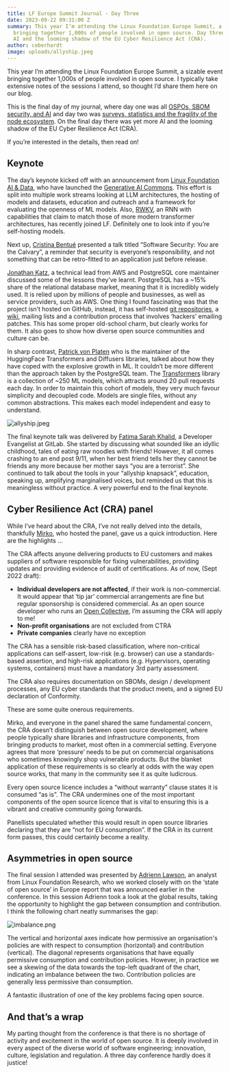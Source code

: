 ```yaml
---
title: LF Europe Summit Journal - Day Three
date: 2023-09-22 09:31:00 Z
summary: This year I’m attending the Linux Foundation Europe Summit, a sizable event
  bringing together 1,000s of people involved in open source. Day three had yet more
  AI and the looming shadow of the EU Cyber Resilience Act (CRA).
author: ceberhardt
image: uploads/allyship.jpeg
---
```


This year I’m attending the Linux Foundation Europe Summit, a sizable event bringing together 1,000s of people involved in open source. I typically take extensive notes of the sessions I attend, so thought I’d share them here on our blog.

This is the final day of my journal, where day one was all [OSPOs, SBOM security, and AI](https://blog.scottlogic.com/2023/09/20/lf-europe-summit-journal-day-one.html) and day two was [surveys, statistics and the fragility of the node ecosystem](https://blog.scottlogic.com/2023/09/20/lf-europe-summit-journal-day-two.html). On the final day there was yet more AI and the looming shadow of the EU Cyber Resilience Act (CRA).


If you’re interested in the details, then read on!


## Keynote

The day’s keynote kicked off with an announcement from [Linux Foundation AI & Data](https://lfaidata.foundation/), who have launched the [Generative AI Commons](https://lists.lfaidata.foundation/g/gen-ai-committee/topic/generative_ai_commons/101037047?p=,,,20,0,0,0::recentpostdate/sticky,,,20,2,0,101037047,previd%3D1693501603206346892,nextid%3D1691575566501182759&previd=1693501603206346892&nextid=1691575566501182759). This effort is split into multiple work streams looking at LLM architectures, the hosting of models and datasets, education and outreach and a framework for evaluating the openness of ML models. Also, [RWKV](https://github.com/BlinkDL/RWKV-LM), an RNN with capabilities that claim to match those of more modern transformer architectures, has recently joined LF. Definitely one to look into if you’re self-hosting models.

Next up, [Cristina Bentué](https://www.linkedin.com/in/cristina-bentue-8b5380209/?originalSubdomain=es) presented a talk titled “Software Security: _You_ are the Calvary”, a reminder that security is everyone’s responsibility, and not something that can be retro-fitted to an application just before release.

[Jonathan Katz](https://www.linkedin.com/in/jonathan-katz-6495532/), a technical lead from AWS and PostgreSQL core maintainer discussed some of the lessons they’ve learnt. PostgreSQL has a ~15% share of the relational database market, meaning that it is incredibly widely used. It is relied upon by millions of people and businesses, as well as service providers, such as AWS. One thing I found fascinating was that the project isn’t hosted on GitHub, instead, it has self-hosted [git repositories](https://git.postgresql.org/gitweb/), a [wiki](https://wiki.postgresql.org/wiki/Main_Page), mailing lists and a contribution process that involves ‘hackers’ emailing patches. This has some proper old-school charm, but clearly works for them. It also goes to show how diverse open source communities and culture can be.

In sharp contrast, [Patrick von Platen](https://www.linkedin.com/in/patrick-von-platen-343401123/?originalSubdomain=fr) who is the maintainer of the HuggingFace Transformers and Diffusers libraries, talked about how they have coped with the explosive growth in ML. It couldn’t be more different than the approach taken by the  PostgreSQL team. The [Transformers](https://github.com/huggingface/transformers) library is a collection of ~250 ML models, which attracts around 20 pull requests each day. In order to maintain this cohort of models, they very much favour simplicity and decoupled code. Models are single files, without any common abstractions. This makes each model independent and easy to understand. 

![allyship.jpeg](/uploads/allyship.jpeg)

The final keynote talk was delivered by [Fatima Sarah Khalid](https://www.linkedin.com/in/sugaroverflow/), a Developer Evangelist at GitLab. She started by discussing what sounded like an idyllic childhood, tales of eating raw noodles with friends! However, it all comes crashing to an end post 9/11, when her best friend tells her they cannot be friends any more because her mother says “you are a terrorist”. She continued to talk about the tools in your “allyship knapsack”, education, speaking up, amplifying marginalised voices, but reminded us that this is meaningless without practice. A very powerful end to the final keynote. 


## Cyber Resilience Act (CRA) panel

While I’ve heard about the CRA, I’ve not really delved into the details, thankfully [Mirko](https://www.linkedin.com/in/mirkoboehm/), who hosted the panel, gave us a quick introduction. Here are the highlights …

The CRA affects anyone delivering products to EU customers and makes suppliers of software responsible for fixing vulnerabilities, providing updates and providing evidence of audit of certifications. As of now, (Sept 2022 draft):


* **Individual developers are not affected**, if their work is non-commercial. It would appear that ‘tip jar’ commercial arrangements are fine but regular sponsorship is considered commercial. As an open source developer who runs an [Open Collective](https://opencollective.com/applause-button), I’m assuming the CRA will apply to me!
* **Non-profit organisations** are not excluded from CTRA
* **Private companies** clearly have no exception

The CRA has a sensible risk-based classification, where non-critical applications can self-assert, low-risk (e.g. browser) can use a standards-based assertion, and high-risk applications (e.g. Hypervisors, operating systems, containers) must have a mandatory 3rd party assessment.

The CRA also requires documentation on SBOMs, design / development processes, any EU cyber standards that the product meets, and a signed EU declaration of Conformity.

These are some quite onerous requirements. 

Mirko, and everyone in the panel shared the same fundamental concern, the CRA doesn’t distinguish between open source development, where people typically share libraries and infrastructure components,  from bringing products to market, most often in a commercial setting. Everyone agrees that more ‘pressure’ needs to be put on commercial organisations who sometimes knowingly shop vulnerable products. But the blanket application of these requirements is so clearly at odds with the way open source works, that many in the community see it as quite ludicrous. 

Every open source licence includes a “without warranty” clause states it is consumed “as is”. The CRA undermines one of the most important components of the open source licence that is vital to ensuring this is a vibrant and creative community going forwards.

Panellists speculated whether this would result in open source libraries declaring that they are “not for EU consumption”. If the CRA in its current form passes, this could certainly become a reality.


## Asymmetries in open source

The final session I attended was presented by [Adrienn Lawson](https://www.linkedin.com/in/adriennlawson/), an analyst from Linux Foundation Research, who we worked closely with on the ‘state of open source’ in Europe report that was announced earlier in the conference. In this session Adrienn took a look at the global results, taking the opportunity to highlight the gap between consumption and contribution. I think the following chart neatly summarises the gap:

![imbalance.png](/uploads/imbalance.png)

The vertical and horizontal axes indicate how permissive an organisation's policies are with respect to consumption (horizontal) and contribution (vertical). The diagonal represents organisations that have equally permissive consumption and contribution policies. However, in practice we see a skewing of the data towards the top-left quadrant of the chart, indicating an imbalance between the two. Contribution policies are generally less permissive than consumption.

A fantastic illustration of one of the key problems facing open source.

## And that’s a wrap

My parting thought from the conference is that there is no shortage of activity and excitement in the world of open source. It is deeply involved in every aspect of the diverse world of software engineering; innovation, culture, legislation and regulation. A three day conference hardly does it justice!
